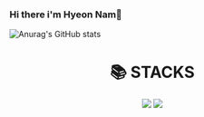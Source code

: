 ### Hi there i'm Hyeon Nam👋

![Anurag's GitHub stats](https://github-readme-stats.vercel.app/api?username=nhn1030&show_icons=true&theme=radical)

<div align=center><h1>📚 STACKS</h1>
	<div align="center">
		<img src="https://img.shields.io/badge/C++-00599C?style=flat-square&logo=C%2B%2B&logoColor=white"/>
		<img src="https://img.shields.io/badge/java-007396?style=flat-square&logo=java&logoColor=white"/>
	</div>
</div>

<!--
**nhn1030/nhn1030** is a ✨ _special_ ✨ repository because its `README.md` (this file) appears on your GitHub profile.

Here are some ideas to get you started:

- 🔭 I’m currently working on ...
- 🌱 I’m currently learning on algorithm ...
- 👯 I’m looking to collaborate on ...
- 🤔 I’m looking for help with ...
- 💬 Ask me about ...
- 📫 How to reach me: ...
- 😄 Pronouns: ...
- ⚡ Fun fact: ...
-->
